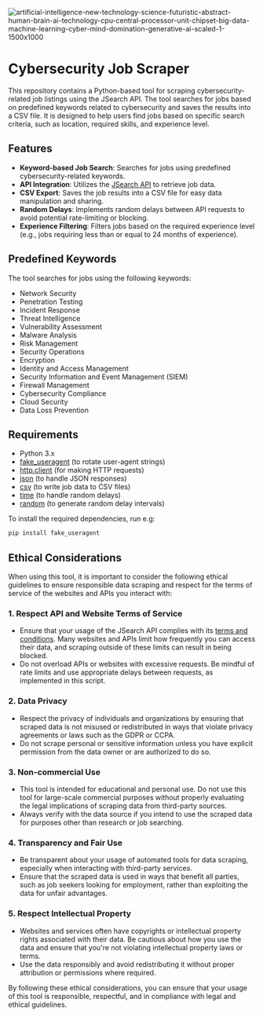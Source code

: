 ![artificial-intelligence-new-technology-science-futuristic-abstract-human-brain-ai-technology-cpu-central-processor-unit-chipset-big-data-machine-learning-cyber-mind-domination-generative-ai-scaled-1-1500x1000](https://github.com/user-attachments/assets/a49ff94a-d171-44e7-be2c-dc225dea9cb3)
# Cybersecurity Job Scraper

This repository contains a Python-based tool for scraping cybersecurity-related job listings using the JSearch API. The tool searches for jobs based on predefined keywords related to cybersecurity and saves the results into a CSV file. It is designed to help users find jobs based on specific search criteria, such as location, required skills, and experience level.

## Features

- **Keyword-based Job Search**: Searches for jobs using predefined cybersecurity-related keywords.
- **API Integration**: Utilizes the [JSearch API](https://rapidapi.com/letscrape-6bRBa3QguO5/api/jsearch) to retrieve job data.
- **CSV Export**: Saves the job results into a CSV file for easy data manipulation and sharing.
- **Random Delays**: Implements random delays between API requests to avoid potential rate-limiting or blocking.
- **Experience Filtering**: Filters jobs based on the required experience level (e.g., jobs requiring less than or equal to 24 months of experience).

## Predefined Keywords

The tool searches for jobs using the following keywords:

- Network Security
- Penetration Testing
- Incident Response
- Threat Intelligence
- Vulnerability Assessment
- Malware Analysis
- Risk Management
- Security Operations
- Encryption
- Identity and Access Management
- Security Information and Event Management (SIEM)
- Firewall Management
- Cybersecurity Compliance
- Cloud Security
- Data Loss Prevention

## Requirements

- Python 3.x
- [fake_useragent](https://pypi.org/project/fake-useragent/) (to rotate user-agent strings)
- [http.client](https://docs.python.org/3/library/http.client.html) (for making HTTP requests)
- [json](https://docs.python.org/3/library/json.html) (to handle JSON responses)
- [csv](https://docs.python.org/3/library/csv.html) (to write job data to CSV files)
- [time](https://docs.python.org/3/library/time.html) (to handle random delays)
- [random](https://docs.python.org/3/library/random.html) (to generate random delay intervals)

To install the required dependencies, run e.g:

```bash
pip install fake_useragent
```
## Ethical Considerations

When using this tool, it is important to consider the following ethical guidelines to ensure responsible data scraping and respect for the terms of service of the websites and APIs you interact with:

### 1. **Respect API and Website Terms of Service**
   - Ensure that your usage of the JSearch API complies with its [terms and conditions](https://rapidapi.com/letscrape-6bRBa3QguO5/api/jsearch). Many websites and APIs limit how frequently you can access their data, and scraping outside of these limits can result in being blocked.
   - Do not overload APIs or websites with excessive requests. Be mindful of rate limits and use appropriate delays between requests, as implemented in this script.

### 2. **Data Privacy**
   - Respect the privacy of individuals and organizations by ensuring that scraped data is not misused or redistributed in ways that violate privacy agreements or laws such as the GDPR or CCPA.
   - Do not scrape personal or sensitive information unless you have explicit permission from the data owner or are authorized to do so.

### 3. **Non-commercial Use**
   - This tool is intended for educational and personal use. Do not use this tool for large-scale commercial purposes without properly evaluating the legal implications of scraping data from third-party sources.
   - Always verify with the data source if you intend to use the scraped data for purposes other than research or job searching.

### 4. **Transparency and Fair Use**
   - Be transparent about your usage of automated tools for data scraping, especially when interacting with third-party services.
   - Ensure that the scraped data is used in ways that benefit all parties, such as job seekers looking for employment, rather than exploiting the data for unfair advantages.

### 5. **Respect Intellectual Property**
   - Websites and services often have copyrights or intellectual property rights associated with their data. Be cautious about how you use the data and ensure that you're not violating intellectual property laws or terms.
   - Use the data responsibly and avoid redistributing it without proper attribution or permissions where required.

By following these ethical considerations, you can ensure that your usage of this tool is responsible, respectful, and in compliance with legal and ethical guidelines.

